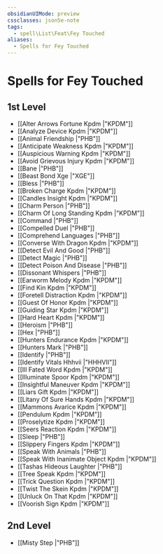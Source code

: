 ```yaml
---
obsidianUIMode: preview
cssclasses: json5e-note
tags:
  - spell\List\Feat\Fey Touched
aliases:
  - Spells for Fey Touched
---
```

# Spells for Fey Touched

## 1st Level

- [[Alter Arrows Fortune Kpdm \|"KPDM"]] 
- [[Analyze Device Kpdm \|"KPDM"]] 
- [[Animal Friendship \|"PHB"]] 
- [[Anticipate Weakness Kpdm \|"KPDM"]] 
- [[Auspicious Warning Kpdm \|"KPDM"]] 
- [[Avoid Grievous Injury Kpdm \|"KPDM"]] 
- [[Bane \|"PHB"]] 
- [[Beast Bond Xge \|"XGE"]] 
- [[Bless \|"PHB"]] 
- [[Broken Charge Kpdm \|"KPDM"]] 
- [[Candles Insight Kpdm \|"KPDM"]] 
- [[Charm Person \|"PHB"]] 
- [[Charm Of Long Standing Kpdm \|"KPDM"]] 
- [[Command \|"PHB"]] 
- [[Compelled Duel \|"PHB"]] 
- [[Comprehend Languages \|"PHB"]] 
- [[Converse With Dragon Kpdm \|"KPDM"]] 
- [[Detect Evil And Good \|"PHB"]] 
- [[Detect Magic \|"PHB"]] 
- [[Detect Poison And Disease \|"PHB"]] 
- [[Dissonant Whispers \|"PHB"]] 
- [[Earworm Melody Kpdm \|"KPDM"]] 
- [[Find Kin Kpdm \|"KPDM"]] 
- [[Foretell Distraction Kpdm \|"KPDM"]] 
- [[Guest Of Honor Kpdm \|"KPDM"]] 
- [[Guiding Star Kpdm \|"KPDM"]] 
- [[Hard Heart Kpdm \|"KPDM"]] 
- [[Heroism \|"PHB"]] 
- [[Hex \|"PHB"]] 
- [[Hunters Endurance Kpdm \|"KPDM"]] 
- [[Hunters Mark \|"PHB"]] 
- [[Identify \|"PHB"]] 
- [[Identify Vitals Hhhvii \|"HHHVII"]] 
- [[Ill Fated Word Kpdm \|"KPDM"]] 
- [[Illuminate Spoor Kpdm \|"KPDM"]] 
- [[Insightful Maneuver Kpdm \|"KPDM"]] 
- [[Liars Gift Kpdm \|"KPDM"]] 
- [[Litany Of Sure Hands Kpdm \|"KPDM"]] 
- [[Mammons Avarice Kpdm \|"KPDM"]] 
- [[Pendulum Kpdm \|"KPDM"]] 
- [[Proselytize Kpdm \|"KPDM"]] 
- [[Seers Reaction Kpdm \|"KPDM"]] 
- [[Sleep \|"PHB"]] 
- [[Slippery Fingers Kpdm \|"KPDM"]] 
- [[Speak With Animals \|"PHB"]] 
- [[Speak With Inanimate Object Kpdm \|"KPDM"]] 
- [[Tashas Hideous Laughter \|"PHB"]] 
- [[Tree Speak Kpdm \|"KPDM"]] 
- [[Trick Question Kpdm \|"KPDM"]] 
- [[Twist The Skein Kpdm \|"KPDM"]] 
- [[Unluck On That Kpdm \|"KPDM"]] 
- [[Voorish Sign Kpdm \|"KPDM"]] 

## 2nd Level

- [[Misty Step \|"PHB"]]
